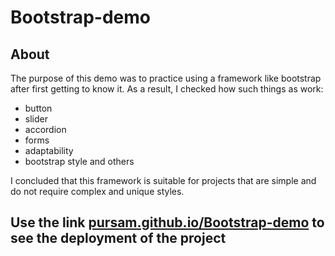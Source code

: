 # Bootstrap-demo

## About
The purpose of this demo was to practice using a framework like bootstrap after first getting to know it. As a result, I checked how such things as work:
- button
- slider
- accordion
- forms
- adaptability
- bootstrap style
and others

I concluded that this framework is suitable for projects that are simple and do not require complex and unique styles.

## Use the link [pursam.github.io/Bootstrap-demo](https://pursam.github.io/Bootstrap-demo) to see the deployment of the project
